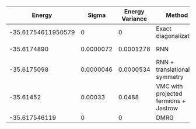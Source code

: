 | Energy                | Sigma           | Energy Variance  | Method                                                           | Data Repository                     |
|-----------------------|-----------------|------------------|------------------------------------------------------------------|-------------------------------------|
| -35.61754611950579    | 0               | 0                | Exact diagonalization                                            | N/A                                 |
| -35.6174890           | 0.0000072       | 0.0001278        | RNN                                                              | To be published                     |
| -35.6175098           | 0.0000046       | 0.0000534        | RNN + translational symmetry                                     | To be published                     |
| -35.61452             | 0.00033         | 0.0488           | VMC with projected fermions + Jastrow                            |                                     
| -35.617546119         | 0               | 0                | DMRG                                                             |
